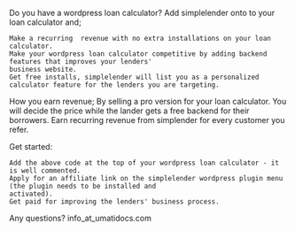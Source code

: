 Do you have a wordpress loan calculator? Add simplelender onto to your loan calculator and;

    Make a recurring  revenue with no extra installations on your loan calculator.
    Make your wordpress loan calculator competitive by adding backend features that improves your lenders' 
	business website.
    Get free installs, simplelender will list you as a personalized calculator feature for the lenders you are targeting.

How you earn revenue; 
	By selling a pro version for your loan calculator. You will decide the price while the lander gets a free 
	backend for their borrowers.
	Earn recurring revenue from simplender for every customer you refer.

Get started:

    Add the above code at the top of your wordpress loan calculator - it is well commented.
    Apply for an affiliate link on the simplelender wordpress plugin menu (the plugin needs to be installed and 
	activated).
    Get paid for improving the lenders' business process.
	
Any questions? info_at_umatidocs.com